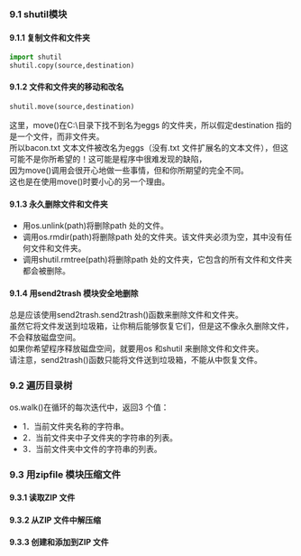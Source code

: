 ### 9.1 shutil模块
#### 9.1.1 复制文件和文件夹
```py
import shutil
shutil.copy(source,destination)

```
#### 9.1.2 文件和文件夹的移动和改名
```py
shutil.move(source,destination)

```
这里，move()在C:\目录下找不到名为eggs 的文件夹，所以假定destination 指的是一个文件，而非文件夹。<br>
所以bacon.txt 文本文件被改名为eggs（没有.txt 文件扩展名的文本文件），但这可能不是你所希望的！这可能是程序中很难发现的缺陷，<br>
因为move()调用会很开心地做一些事情，但和你所期望的完全不同。<br>
这也是在使用move()时要小心的另一个理由。<br>

#### 9.1.3 永久删除文件和文件夹
* 用os.unlink(path)将删除path 处的文件。
* 调用os.rmdir(path)将删除path 处的文件夹。该文件夹必须为空，其中没有任何文件和文件夹。
* 调用shutil.rmtree(path)将删除path 处的文件夹，它包含的所有文件和文件夹都会被删除。

#### 9.1.4 用send2trash 模块安全地删除

总是应该使用send2trash.send2trash()函数来删除文件和文件夹。<br>
虽然它将文件发送到垃圾箱，让你稍后能够恢复它们，但是这不像永久删除文件，不会释放磁盘空间。<br>
如果你希望程序释放磁盘空间，就要用os 和shutil 来删除文件和文件夹。<br>
请注意，send2trash()函数只能将文件送到垃圾箱，不能从中恢复文件。<br>

### 9.2 遍历目录树
os.walk()在循环的每次迭代中，返回3 个值：
* 1．当前文件夹名称的字符串。
* 2．当前文件夹中子文件夹的字符串的列表。
* 3．当前文件夹中文件的字符串的列表。

### 9.3 用zipfile 模块压缩文件
#### 9.3.1 读取ZIP 文件
#### 9.3.2 从ZIP 文件中解压缩
#### 9.3.3 创建和添加到ZIP 文件















